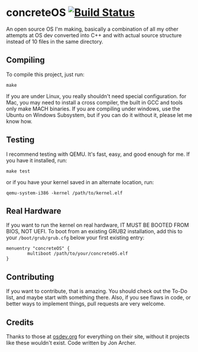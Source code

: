 # concreteOS [![Build Status](https://travis-ci.org/OmeletHopper/concreteOS.svg?branch=master)](https://travis-ci.org/OmeletHopper/concreteOS)
An open source OS I'm making, basically a combination of all my other attempts at OS dev converted into C++ and with actual source structure instead of 10 files in the same directory.

## Compiling
To compile this project, just run:
```
make
```
If you are under Linux, you really shouldn't need special configuration. for Mac, you may need to install a cross compiler, the built in GCC and tools only make MACH binaries. If you are compiling under windows, use the Ubuntu on Windows Subsystem, but if you can do it without it, please let me know how.

## Testing
I recommend testing with QEMU. It's fast, easy, and good enough for me. If you have it installed, run:
```
make test
```
or if you have your kernel saved in an alternate location, run:
```
qemu-system-i386 -kernel /path/to/kernel.elf
```

## Real Hardware
If you want to run the kernel on real hardware, IT MUST BE BOOTED FROM BIOS, NOT UEFI. To boot from an existing GRUB2 installation, add this to your ```/boot/grub/grub.cfg``` below your first existing entry:
```
menuentry "concreteOS" {
        multiboot /path/to/your/concreteOS.elf
}
```

## Contributing
If you want to contribute, that is amazing. You should check out the To-Do list, and maybe start with something there. Also, if you see flaws in code, or better ways to implement things, pull requests are very welcome.

## Credits
Thanks to those at [osdev.org](https://wiki.osdev.org) for everything on their site, without it projects like these wouldn't exist. Code written by Jon Archer.
